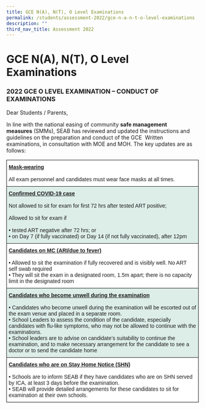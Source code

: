 ```yaml
---
title: GCE N(A), N(T), O Level Examinations
permalink: /students/assessment-2022/gce-n-a-n-t-o-level-examinations
description: ""
third_nav_title: Assessment 2022
---
```

# **GCE N(A), N(T), O Level Examinations**

### 2022 GCE O LEVEL EXAMINATION – CONDUCT OF EXAMINATIONS

Dear Students / Parents,  
  
In line with the national easing of community **safe management measures** (SMMs), SEAB has reviewed and updated the instructions and guidelines on the preparation and conduct of the GCE  Written examinations, in consultation with MOE and MOH. The key updates are as follows:

<table style="border-collapse:collapse;border-spacing:0" class="tg"><thead><tr><th style="background-color:#ffffff;border-color:black;border-style:solid;border-width:1px;font-family:Arial, sans-serif;font-size:14px;font-weight:normal;overflow:hidden;padding:10px 5px;text-align:left;vertical-align:top;word-break:normal"><span style="font-weight:bold;text-decoration:underline">Mask-wearing</span><br><br>All exam personnel and candidates must wear face masks at all times.</th></tr></thead><tbody><tr><td style="background-color:#DDEEE9;border-color:black;border-style:solid;border-width:1px;font-family:Arial, sans-serif;font-size:14px;overflow:hidden;padding:10px 5px;text-align:left;vertical-align:top;word-break:normal"><span style="font-weight:bold;text-decoration:underline">Confirmed COVID-19 case</span><br><br>Not allowed to sit for exam for first 72 hrs after tested ART positive;<br><br>Allowed to sit for exam if <br><br>• tested ART negative after 72 hrs; or<br>• on Day 7 (if fully vaccinated) or Day 14 (if not fully vaccinated), after 12pm<br></td></tr><tr><td style="background-color:#ffffff;border-color:black;border-style:solid;border-width:1px;font-family:Arial, sans-serif;font-size:14px;overflow:hidden;padding:10px 5px;text-align:left;vertical-align:top;word-break:normal"><span style="font-weight:bold;text-decoration:underline">Candidates on MC (ARI/due to fever)</span><br><br>• Allowed to sit the examination if fully recovered and is visibly well. No ART self swab required<br>• They will sit the exam in a designated room, 1.5m apart; there is no capacity limit in the designated room<br></td></tr><tr><td style="background-color:#DDEEE9;border-color:black;border-style:solid;border-width:1px;font-family:Arial, sans-serif;font-size:14px;overflow:hidden;padding:10px 5px;text-align:left;vertical-align:top;word-break:normal"><span style="font-weight:bold;text-decoration:underline">Candidates who become unwell during the examination</span><br><br>• Candidates who become unwell during the examination will be escorted out of the exam venue and placed in a separate room.<br>• School Leaders to assess the condition of the candidate, especially candidates with flu-like symptoms, who may not be allowed to continue with the examinations.<br>• School leaders are to advise on candidate’s suitability to continue the examination, and to make necessary arrangement for the candidate to see a doctor or to send the candidate home<br></td></tr><tr><td style="background-color:#ffffff;border-color:black;border-style:solid;border-width:1px;font-family:Arial, sans-serif;font-size:14px;overflow:hidden;padding:10px 5px;text-align:left;vertical-align:top;word-break:normal"><span style="font-weight:bold;text-decoration:underline">Candidates who are on Stay Home Notice (SHN)</span><br><br>• Schools are to inform SEAB if they have candidates who are on SHN served by ICA, at least 3 days before the examination.<br>• SEAB will provide detailed arrangements for these candidates to sit for examination at their own schools.</td></tr></tbody></table>